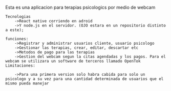 Esta es una aplicacion para terapias psicologics por medio de webcam

	Tecnologias
		->React native corriendo en adroid
		->Y node.js en el servidor. (OJO estara en un repositorio distinto a este);

	funciones:
		->Registrar y administrar usuarios cliente, usuario psicologo
		->Gestionar las terapias, crear, editar, descartar etc
		->Metodos de pago para las terapias
		->Gestion del webcam segun la citas agendadas y los pagos. Para el webcam se utilizara un software de terceros llamado OpenTok
	Limitaciones:

		->Para una primera version solo habra cabida para solo un psicologo y a su vez para una cantidad determinada de usuarios que el mismo pueda manejar

